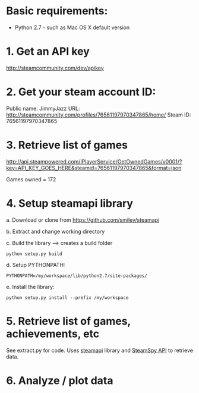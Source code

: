 # Basic requirements:
* Python 2.7 - such as Mac OS X default version

# 1. Get an API key
<http://steamcommunity.com/dev/apikey>

# 2. Get your steam account ID:
Public name:    JimmyJazz
URL:            <http://steamcommunity.com/profiles/76561197970347865/home/>
Steam ID:       76561197970347865

# 3. Retrieve list of games
<http://api.steampowered.com/IPlayerService/GetOwnedGames/v0001/?key=API_KEY_GOES_HERE&steamid=76561197970347865&format=json>

Games owned = 172 

# 4. Setup steamapi library

a. Download or clone from <https://github.com/smiley/steamapi>

b. Extract and change working directory

c. Build the library --> creates a build folder

    python setup.py build

d. Setup PYTHONPATH: 

    PYTHONPATH=/my/workspace/lib/python2.7/site-packages/

e. Install the library: 

    python setup.py install --prefix /my/workspace

# 5. Retrieve list of games, achievements, etc

See extract.py for code.
Uses [steamapi](https://github.com/smiley/steamapi) library and [SteamSpy API](http://steamspy.com/api.php) to retrieve data.

# 6. Analyze / plot data




